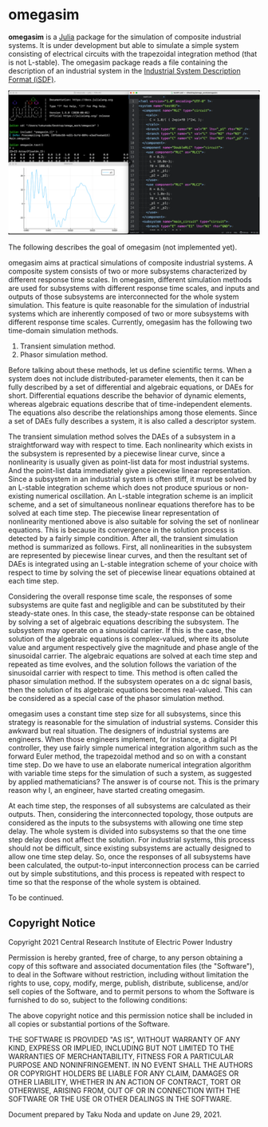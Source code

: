 # omegasim

**omegasim** is a [Julia](https://julialang.org/) package for the simulation of composite industrial systems. It is under development but able to simulate a simple system consisting of electrical circuits with the trapezoidal integration method (that is not L-stable). The omegasim package reads a file containing the description of an industrial system in the [Industrial System Description Format (iSDF)](iSDF.md).

<img src="screenshot.png" alt="screen shot" title="screen shot">



The following describes the goal of omegasim (not implemented yet).

omegasim aims at practical simulations of composite industrial systems. A composite system consists of two or more subsystems characterized by different response time scales. In omegasim, different simulation methods are used for subsystems with different response time scales, and inputs and outputs of those subsystems are interconnected for the whole system simulation. This feature is quite reasonable for the simulation of industrial systems which are inherently composed of two or more subsystems with different response time scales. Currently, omegasim has the following two time-domain simulation methods.

1. Transient simulation method.
2. Phasor simulation method.

Before talking about these methods, let us define scientific terms. When a system does not include distributed-parameter elements, then it can be fully described by a set of differential and algebraic equations, or DAEs for short. Differential equations describe the behavior of dynamic elements, whereas algebraic equations describe that of time-independent elements. The equations also describe the relationships among those elements. Since a set of DAEs fully describes a system, it is also called a descriptor system.

The transient simulation method solves the DAEs of a subsystem in a straightforward way with respect to time. Each nonlinearity which exists in the subsystem is represented by a piecewise linear curve, since a nonlinearity is usually given as point-list data for most industrial systems. And the point-list data immediately give a piecewise linear representation. Since a subsystem in an industrial system is often stiff, it must be solved by an L-stable integration scheme which does not produce spurious or non-existing numerical oscillation. An L-stable integration scheme is an implicit scheme, and a set of simultaneous nonlinear equations therefore has to be solved at each time step. The piecewise linear representation of nonlinearity mentioned above is also suitable for solving the set of nonlinear equations. This is because its convergence in the solution process is detected by a fairly simple condition. After all, the transient simulation method is summarized as follows. First, all nonlinearities in the subsystem are represented by piecewise linear curves, and then the resultant set of DAEs is integrated using an L-stable integration scheme of your choice with respect to time by solving the set of piecewise linear equations obtained at each time step.

Considering the overall response time scale, the responses of some subsystems are quite fast and negligible and can be substituted by their steady-state ones. In this case, the steady-state response can be obtained by solving a set of algebraic equations describing the subsystem. The subsystem may operate on a sinusoidal carrier. If this is the case, the solution of the algebraic equations is complex-valued, where its absolute value and argument respectively give the magnitude and phase angle of the sinusoidal carrier. The algebraic equations are solved at each time step and repeated as time evolves, and the solution follows the variation of the sinusoidal carrier with respect to time. This method is often called the phasor simulation method. If the subsystem operates on a dc signal basis, then the solution of its algebraic equations becomes real-valued. This can be considered as a special case of the phasor simulation method.

omegasim uses a constant time step size for all subsystems, since this strategy is reasonable for the simulation of industrial systems. Consider this awkward but real situation. The designers of industrial systems are engineers. When those engineers implement, for instance, a digital PI controller, they use fairly simple numerical integration algorithm such as the forward Euler method, the trapezoidal method and so on with a constant time step. Do we have to use an elaborate numerical integration algorithm with variable time steps for the simulation of such a system, as suggested by applied mathematicians? The answer is of course not. This is the primary reason why I, an engineer, have started creating omegasim.

At each time step, the responses of all subsystems are calculated as their outputs. Then, considering the interconnected topology, those outputs are considered as the inputs to the subsystems with allowing one time step delay. The whole system is divided into subsystems so that the one time step delay does not affect the solution. For industrial systems, this process should not be difficult, since existing subsystems are actually designed to allow one time step delay. So, once the responses of all subsystems have been calculated, the output-to-input interconnection process can be carried out by simple substitutions, and this process is repeated with respect to time so that the response of the whole system is obtained.

To be continued.

## Copyright Notice
Copyright 2021 Central Research Institute of Electric Power Industry

Permission is hereby granted, free of charge, to any person obtaining a copy of this software and associated documentation files (the "Software"), to deal in the Software without restriction, including without limitation the rights to use, copy, modify, merge, publish, distribute, sublicense, and/or sell copies of the Software, and to permit persons to whom the Software is furnished to do so, subject to the following conditions:

The above copyright notice and this permission notice shall be included in all copies or substantial portions of the Software.

THE SOFTWARE IS PROVIDED "AS IS", WITHOUT WARRANTY OF ANY KIND, EXPRESS OR IMPLIED, INCLUDING BUT NOT LIMITED TO THE WARRANTIES OF MERCHANTABILITY, FITNESS FOR A PARTICULAR PURPOSE AND NONINFRINGEMENT. IN NO EVENT SHALL THE AUTHORS OR COPYRIGHT HOLDERS BE LIABLE FOR ANY CLAIM, DAMAGES OR OTHER LIABILITY, WHETHER IN AN ACTION OF CONTRACT, TORT OR OTHERWISE, ARISING FROM, OUT OF OR IN CONNECTION WITH THE SOFTWARE OR THE USE OR OTHER DEALINGS IN THE SOFTWARE.

Document prepared by Taku Noda and update on June 29, 2021.


